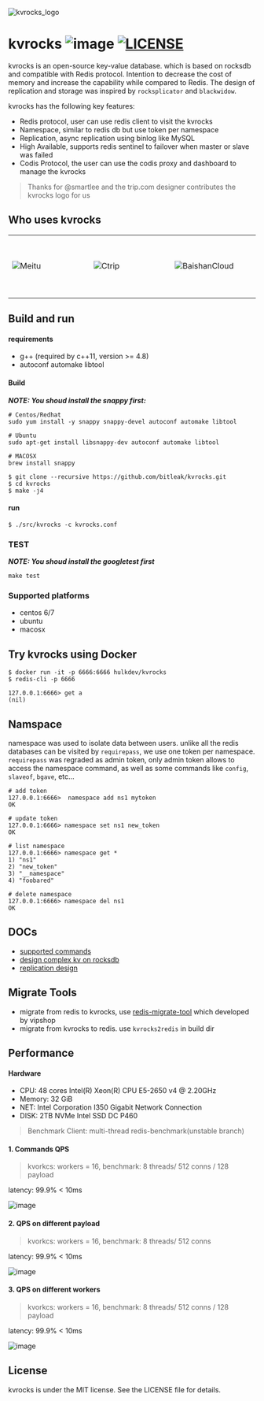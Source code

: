 ![kvrocks_logo](https://github.com/bitleak/kvrocks/blob/master/docs/images/kvrocks_logo.png)
# kvrocks  ![image](https://travis-ci.org/bitleak/kvrocks.svg?branch=master) [![LICENSE](https://img.shields.io/github/license/bitleak/kvrocks.svg)](https://github.com/bitleak/kvrocks/blob/master/LICENSE)

kvrocks is an open-source key-value database. which is based on rocksdb and compatible with Redis protocol.  Intention to decrease the cost of memory and increase the capability while compared to Redis. The design of replication and storage was inspired by `rocksplicator` and `blackwidow`.

kvrocks has the following key features:

- Redis protocol, user can use redis client to visit the kvrocks
- Namespace, similar to redis db but use token per namespace
- Replication, async replication using binlog like MySQL
- High Available, supports redis sentinel to failover when master or slave was failed
- Codis Protocol, the user can use the codis proxy and dashboard to manage the kvrocks

> Thanks for @smartlee and the trip.com designer contributes the kvrocks logo for us

## Who uses kvrocks 

<table>
<tr>
<td height = "128" width = "164"><img src="https://imgur.com/9X1kc2j.png" alt="Meitu"></td>
<td height = "128" width = "164"><img src="https://imgur.com/vqgSmMz.jpeg" alt="Ctrip"></td>
<td height = "128" width = "164"><img src="https://imgur.com/MJsoEN7.png" alt="BaishanCloud"></td>
</tr>
</table>

## Build and run

#### requirements

* g++ (required by c++11, version >= 4.8)
* autoconf automake libtool

#### Build

***NOTE: You shoud install the snappy first:***

```shell
# Centos/Redhat
sudo yum install -y snappy snappy-devel autoconf automake libtool

# Ubuntu
sudo apt-get install libsnappy-dev autoconf automake libtool

# MACOSX
brew install snappy
```

```shell
$ git clone --recursive https://github.com/bitleak/kvrocks.git
$ cd kvrocks
$ make -j4
```

#### run

```shell
$ ./src/kvrocks -c kvrocks.conf
```

### TEST

***NOTE: You shoud install the googletest first***

```shell
make test
```

### Supported platforms

* centos 6/7
* ubuntu
* macosx

## Try kvrocks using Docker

```
$ docker run -it -p 6666:6666 hulkdev/kvrocks
$ redis-cli -p 6666

127.0.0.1:6666> get a
(nil)
```

##  Namspace

namespace was used to isolate data between users. unlike all the redis databases can be visited by `requirepass`, we use one token per namespace. `requirepass` was regraded as admin token, only admin token allows to access the namespace command, as well as some commands like `config`, `slaveof`, `bgave`, etc… 

```
# add token
127.0.0.1:6666>  namespace add ns1 mytoken
OK

# update token
127.0.0.1:6666> namespace set ns1 new_token
OK

# list namespace
127.0.0.1:6666> namespace get *
1) "ns1"
2) "new_token"
3) "__namespace"
4) "foobared"

# delete namespace
127.0.0.1:6666> namespace del ns1
OK
```

## DOCs

* [supported commands](https://github.com/bitleak/kvrocks/blob/master/docs/support-commands.md)
* [design complex kv on rocksdb](https://github.com/bitleak/kvrocks/blob/master/docs/metadata-design.md)
* [replication design](https://github.com/bitleak/kvrocks/blob/master/docs/replication-design.md)

## Migrate Tools

* migrate from redis to kvrocks, use [redis-migrate-tool](https://github.com/vipshop/redis-migrate-tool) which developed by vipshop
* migrate from kvrocks to redis. use `kvrocks2redis` in build dir

## Performance

#### Hardware

* CPU: 48 cores Intel(R) Xeon(R) CPU E5-2650 v4 @ 2.20GHz
* Memory: 32 GiB
* NET:  Intel Corporation I350 Gigabit Network Connection
* DISK: 2TB NVMe Intel SSD DC P460

>  Benchmark Client:  multi-thread redis-benchmark(unstable branch)

 #### 1. Commands QPS

> kvorkcs: workers = 16, benchmark: 8 threads/ 512 conns / 128 payload

latency: 99.9% < 10ms

![image](https://raw.githubusercontent.com/bitleak/kvrocks/master/docs/images/chart-commands.png)

#### 2.  QPS on different payload

> kvorkcs: workers = 16, benchmark: 8 threads/ 512 conns

latency: 99.9% < 10ms

![image](https://raw.githubusercontent.com/bitleak/kvrocks/master/docs/images/chart-values.png)

#### 3. QPS on different workers

> kvorkcs: workers = 16, benchmark: 8 threads/ 512 conns / 128 payload

latency: 99.9% < 10ms

![image](https://raw.githubusercontent.com/bitleak/kvrocks/master/docs/images/chart-threads.png)

## License

kvrocks is under the MIT license. See the LICENSE file for details.
